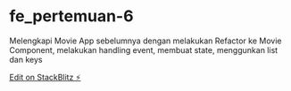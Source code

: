 # fe_pertemuan-6

  Melengkapi Movie App sebelumnya dengan melakukan Refactor ke Movie Component, melakukan handling event, membuat state, menggunkan list dan keys

[Edit on StackBlitz ⚡️](https://stackblitz.com/edit/fe-pertemuan-6)